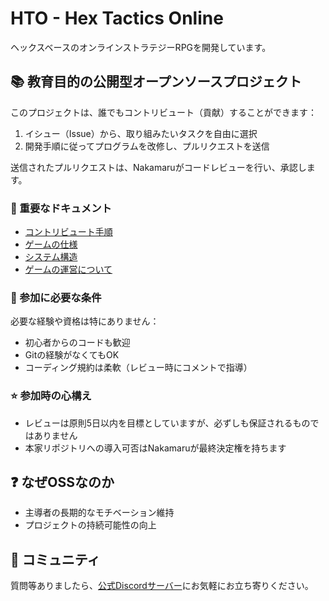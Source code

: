 # HTO - Hex Tactics Online

ヘックスベースのオンラインストラテジーRPGを開発しています。

## 📚 教育目的の公開型オープンソースプロジェクト

このプロジェクトは、誰でもコントリビュート（貢献）することができます：

1. イシュー（Issue）から、取り組みたいタスクを自由に選択
2. 開発手順に従ってプログラムを改修し、プルリクエストを送信

送信されたプルリクエストは、Nakamaruがコードレビューを行い、承認します。

### 📖 重要なドキュメント
- [コントリビュート手順](https://github.com/kunio-nakamaru/hex_tactics_online/blob/main/how_to_contribute.md)
- [ゲームの仕様](https://github.com/kunio-nakamaru/hex_tactics_online/blob/main/game_specification_summary.md)
- [システム構造](https://github.com/kunio-nakamaru/hex_tactics_online/blob/main/system_structure_summary.md)
- [ゲームの運営について](https://github.com/kunio-nakamaru/hex_tactics_online/blob/main/service_management_policy.md)
### 💪 参加に必要な条件
必要な経験や資格は特にありません：
- 初心者からのコードも歓迎
- Gitの経験がなくてもOK
- コーディング規約は柔軟（レビュー時にコメントで指導）

### ⭐ 参加時の心構え
- レビューは原則5日以内を目標としていますが、必ずしも保証されるものではありません
- 本家リポジトリへの導入可否はNakamaruが最終決定権を持ちます

## ❓ なぜOSSなのか
- 主導者の長期的なモチベーション維持
- プロジェクトの持続可能性の向上

## 💬 コミュニティ
質問等ありましたら、[公式Discordサーバー](https://discord.gg/Jrtk7qRS)にお気軽にお立ち寄りください。
